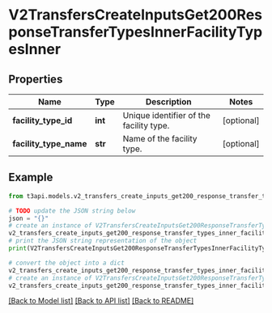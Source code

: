 # V2TransfersCreateInputsGet200ResponseTransferTypesInnerFacilityTypesInner


## Properties

Name | Type | Description | Notes
------------ | ------------- | ------------- | -------------
**facility_type_id** | **int** | Unique identifier of the facility type. | [optional] 
**facility_type_name** | **str** | Name of the facility type. | [optional] 

## Example

```python
from t3api.models.v2_transfers_create_inputs_get200_response_transfer_types_inner_facility_types_inner import V2TransfersCreateInputsGet200ResponseTransferTypesInnerFacilityTypesInner

# TODO update the JSON string below
json = "{}"
# create an instance of V2TransfersCreateInputsGet200ResponseTransferTypesInnerFacilityTypesInner from a JSON string
v2_transfers_create_inputs_get200_response_transfer_types_inner_facility_types_inner_instance = V2TransfersCreateInputsGet200ResponseTransferTypesInnerFacilityTypesInner.from_json(json)
# print the JSON string representation of the object
print(V2TransfersCreateInputsGet200ResponseTransferTypesInnerFacilityTypesInner.to_json())

# convert the object into a dict
v2_transfers_create_inputs_get200_response_transfer_types_inner_facility_types_inner_dict = v2_transfers_create_inputs_get200_response_transfer_types_inner_facility_types_inner_instance.to_dict()
# create an instance of V2TransfersCreateInputsGet200ResponseTransferTypesInnerFacilityTypesInner from a dict
v2_transfers_create_inputs_get200_response_transfer_types_inner_facility_types_inner_from_dict = V2TransfersCreateInputsGet200ResponseTransferTypesInnerFacilityTypesInner.from_dict(v2_transfers_create_inputs_get200_response_transfer_types_inner_facility_types_inner_dict)
```
[[Back to Model list]](../README.md#documentation-for-models) [[Back to API list]](../README.md#documentation-for-api-endpoints) [[Back to README]](../README.md)


